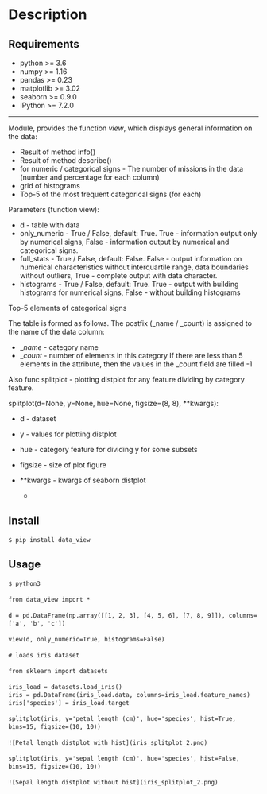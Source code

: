 Description
===========

Requirements
------------

* python >= 3.6
* numpy >= 1.16
* pandas >= 0.23
* matplotlib >= 3.02
* seaborn >= 0.9.0
* IPython >= 7.2.0

------------

Module, provides the function _view_, which displays general information on the data:
  - Result of method info()
  - Result of method describe()
  - for numeric / categorical signs - The number of missions in the data (number and percentage for each column)
  - grid of histograms 
  - Top-5 of the most frequent categorical signs (for each)

Parameters (function view):
 * d - table with data
 * only_numeric - True / False, default: True. True - information output only by numerical signs, False - information output by numerical and categorical signs.
 * full_stats - True / False, default: False. False - output information on numerical characteristics without interquartile range, data boundaries without outliers, True - complete output with data character.
 * histograms - True / False, default: True. True - output with building histograms for numerical signs, False - without building histograms

Top-5 elements of categorical signs

 The table is formed as follows. The postfix (_name / _count) is assigned to the name of the data column:
  - __name_ - category name
  - __count_ - number of elements in this category If there are less than 5 elements in the attribute, then the values ​​in the _count field are filled -1

Also func splitplot - plotting distplot for any feature dividing by category feature.
    
splitplot(d=None, y=None, hue=None, figsize=(8, 8), **kwargs):
 - d - dataset
 - y - values for plotting distplot
 - hue - category feature for dividing y for some subsets
 - figsize - size of plot figure
 - **kwargs - kwargs of seaborn distplot
    
    - 

Install
-------
	$ pip install data_view

Usage
-----

    $ python3

    from data_view import *

    d = pd.DataFrame(np.array([[1, 2, 3], [4, 5, 6], [7, 8, 9]]), columns=['a', 'b', 'c'])

    view(d, only_numeric=True, histograms=False)

    # loads iris dataset
    
    from sklearn import datasets
    
    iris_load = datasets.load_iris()
    iris = pd.DataFrame(iris_load.data, columns=iris_load.feature_names)
    iris['species'] = iris_load.target
    
    splitplot(iris, y='petal length (cm)', hue='species', hist=True, bins=15, figsize=(10, 10))
    
    ![Petal length distplot with hist](iris_splitplot_2.png)
    
    splitplot(iris, y='sepal length (cm)', hue='species', hist=False, bins=15, figsize=(10, 10))
    
    ![Sepal length distplot without hist](iris_splitplot_2.png)